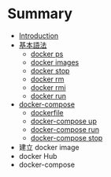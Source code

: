 # Summary

* [Introduction](README.md)
* [基本語法](command/README.md)
   * [docker ps](command/docker-ps.md)
   * [docker images](command/docker_images.md)
   * [docker stop](command/docker_stop.md)
   * [docker rm](command/docker_rm.md)
   * [docker rmi](command/docker_rmi.md)
   * [docker run](command/docker_run.md)
* [docker-compose](docker_compose/README.md)
   * [dockerfile](docker_compose/dockerfile.md)
   * [docker-compose up](docker_compose/up.md)
   * [docker-compose run](docker_compose/run.md)  
   * [docker-compose stop](docker_compose/stop.md)  
* 建立 docker image
* docker Hub
* docker-compose


